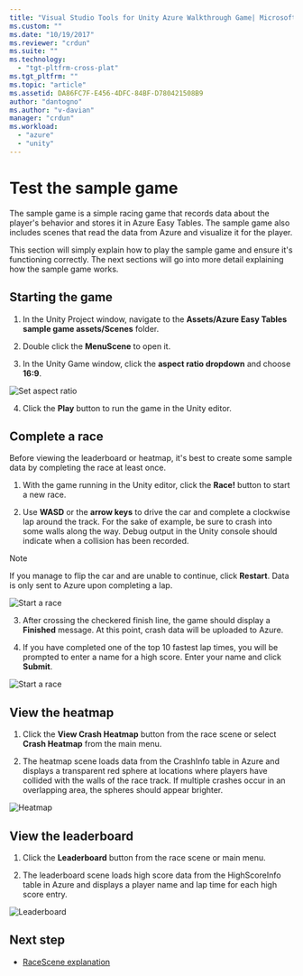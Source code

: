```yaml
---
title: "Visual Studio Tools for Unity Azure Walkthrough Game| Microsoft Docs"
ms.custom: ""
ms.date: "10/19/2017"
ms.reviewer: "crdun"
ms.suite: ""
ms.technology: 
  - "tgt-pltfrm-cross-plat"
ms.tgt_pltfrm: ""
ms.topic: "article"
ms.assetid: DA86FC7F-E456-4DFC-84BF-D780421508B9
author: "dantogno"
ms.author: "v-davian"
manager: "crdun"
ms.workload: 
  - "azure"
  - "unity"
---
```


# Test the sample game

The sample game is a simple racing game that records data about the player's behavior and stores it in Azure Easy Tables. The sample game also includes scenes that read the data from Azure and visualize it for the player.

This section will simply explain how to play the sample game and ensure it's functioning correctly. The next sections will go into more detail explaining how the sample game works.

## Starting the game

1. In the Unity Project window, navigate to the **Assets/Azure Easy Tables sample game assets/Scenes** folder.

2. Double click the **MenuScene** to open it.

3. In the Unity Game window, click the **aspect ratio dropdown** and choose **16:9**.

  ![Set aspect ratio](media/vstu_azure-test-sample-game-image1.png)

4. Click the **Play** button to run the game in the Unity editor.


## Complete a race

Before viewing the leaderboard or heatmap, it's best to create some sample data by completing the race at least once.

1. With the game running in the Unity editor, click the **Race!** button to start a new race.

2. Use **WASD** or the **arrow keys** to drive the car and complete a clockwise lap around the track. For the sake of example, be sure to crash into some walls along the way. Debug output in the Unity console should indicate when a collision has been recorded.

  >[!NOTE]
  > If you manage to flip the car and are unable to continue, click **Restart**. Data is only sent to Azure upon completing a lap.

  ![Start a race](media/vstu_azure-test-sample-game-image2.png)

3. After crossing the checkered finish line, the game should display a **Finished** message. At this point, crash data will be uploaded to Azure.

4. If you have completed one of the top 10 fastest lap times, you will be prompted to enter a name for a high score. Enter your name and click **Submit**.

  ![Start a race](media/vstu_azure-test-sample-game-image3.png)

## View the heatmap

1. Click the **View Crash Heatmap** button from the race scene or select **Crash Heatmap** from the main menu.

2. The heatmap scene loads data from the CrashInfo table in Azure and displays a transparent red sphere at locations where players have collided with the walls of the race track. If multiple crashes occur in an overlapping area, the spheres should appear brighter.

  ![Heatmap](media/vstu_azure-test-sample-game-image4.png)

## View the leaderboard

1. Click the **Leaderboard** button from the race scene or main menu.

2. The leaderboard scene loads high score data from the HighScoreInfo table in Azure and displays a player name and lap time for each high score entry.

  ![Leaderboard](media/vstu_azure-test-sample-game-image5.png)

## Next step

* [RaceScene explanation](visual-studio-tools-for-unity-azure-racescene.md)
